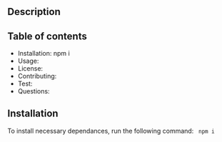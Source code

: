 #
## Description

## Table of contents
* Installation: npm i
* Usage: 
* License: 
* Contributing: 
* Test: 
* Questions: 
## Installation 
To install necessary dependances, run the following command: 
```	npm i```